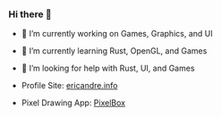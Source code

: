 ### Hi there 👋

<!--
**ericandre615/ericandre615** is a ✨ _special_ ✨ repository because its `README.md` (this file) appears on your GitHub profile.

Here are some ideas to get you started:
-->
- 🔭 I’m currently working on Games, Graphics, and UI
- 🌱 I’m currently learning Rust, OpenGL, and Games
- 🤔 I’m looking for help with Rust, UI, and Games

- Profile Site: [ericandre.info](https://ericandre.info)
- Pixel Drawing App: [PixelBox](http://pixelbox.graphics/)
